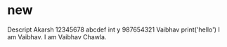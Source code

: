 # new
Descript
Akarsh
12345678 abcdef
int y
987654321
Vaibhav
print('hello')
I am Vaibhav.
I am Vaibhav Chawla.

